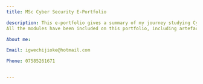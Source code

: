 ```yaml
---
title: MSc Cyber Security E-Portfolio

description: This e-portfolio gives a summary of my journey studying Cyber Security in the University of Essex.
All the modules have been included on this portfolio, including artefacts relevant to the study. 

About me: 

Email: igwechijioke@hotmail.com

Phone: 07585261671


---
```


